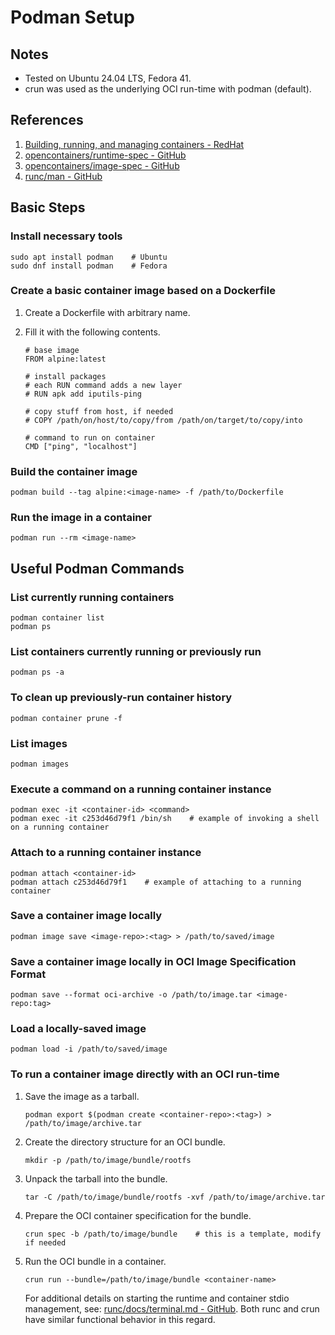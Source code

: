 # Podman Setup


## Notes

- Tested on Ubuntu 24.04 LTS, Fedora 41.
- crun was used as the underlying OCI run-time with podman (default).


## References

1. [Building, running, and managing containers - RedHat](https://access.redhat.com/documentation/en-us/red_hat_enterprise_linux/9/html/building_running_and_managing_containers/index)
2. [opencontainers/runtime-spec - GitHub](https://github.com/opencontainers/runtime-spec/tree/main)
3. [opencontainers/image-spec - GitHub](https://github.com/opencontainers/image-spec/tree/main)
4. [runc/man - GitHub](https://github.com/opencontainers/runc/tree/main/man)


## Basic Steps

### Install necessary tools

```console
sudo apt install podman    # Ubuntu
sudo dnf install podman    # Fedora
```

### Create a basic container image based on a Dockerfile

1. Create a Dockerfile with arbitrary name.
2. Fill it with the following contents.

    ```
    # base image
    FROM alpine:latest

    # install packages
    # each RUN command adds a new layer
    # RUN apk add iputils-ping

    # copy stuff from host, if needed
    # COPY /path/on/host/to/copy/from /path/on/target/to/copy/into

    # command to run on container
    CMD ["ping", "localhost"]
    ```

### Build the container image

```console
podman build --tag alpine:<image-name> -f /path/to/Dockerfile
```

### Run the image in a container

```console
podman run --rm <image-name>
```


## Useful Podman Commands

### List currently running containers

```console
podman container list
podman ps
```

### List containers currently running or previously run

```console
podman ps -a
```

### To clean up previously-run container history

```console
podman container prune -f
```

### List images

```console
podman images
```

### Execute a command on a running container instance

```console
podman exec -it <container-id> <command>
podman exec -it c253d46d79f1 /bin/sh    # example of invoking a shell on a running container
```

### Attach to a running container instance

```console
podman attach <container-id>
podman attach c253d46d79f1    # example of attaching to a running container
```

### Save a container image locally

```console
podman image save <image-repo>:<tag> > /path/to/saved/image
```

### Save a container image locally in OCI Image Specification Format

```console
podman save --format oci-archive -o /path/to/image.tar <image-repo:tag>
```

### Load a locally-saved image

```console
podman load -i /path/to/saved/image
```

### To run a container image directly with an OCI run-time

1. Save the image as a tarball.

    ```console
    podman export $(podman create <container-repo>:<tag>) > /path/to/image/archive.tar
    ```

2. Create the directory structure for an OCI bundle.

    ```console
    mkdir -p /path/to/image/bundle/rootfs
    ```

3. Unpack the tarball into the bundle.

    ```console
    tar -C /path/to/image/bundle/rootfs -xvf /path/to/image/archive.tar
    ```

4. Prepare the OCI container specification for the bundle.

    ```console
    crun spec -b /path/to/image/bundle    # this is a template, modify if needed
    ```

5. Run the OCI bundle in a container.

    ```console
    crun run --bundle=/path/to/image/bundle <container-name>
    ```

    For additional details on starting the runtime and container stdio management,
    see: [runc/docs/terminal.md - GitHub](https://github.com/opencontainers/runc/blob/main/docs/terminals.md).
    Both runc and crun have similar functional behavior in this regard.
